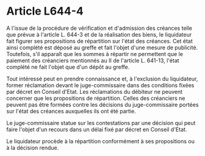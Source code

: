 # Article L644-4

A l'issue de la procédure de vérification et d'admission des créances telle que prévue à l'article L. 644-3 et de la réalisation des biens, le liquidateur fait figurer ses propositions de répartition sur l'état des créances. Cet état ainsi complété est déposé au greffe et fait l'objet d'une mesure de publicité. Toutefois, s'il apparaît que les sommes à répartir ne permettent que le paiement des créanciers mentionnés au II de l'article L. 641-13, l'état complété ne fait l'objet que d'un dépôt au greffe.

Tout intéressé peut en prendre connaissance et, à l'exclusion du liquidateur, former réclamation devant le juge-commissaire dans des conditions fixées par décret en Conseil d'Etat. Les réclamations du débiteur ne peuvent concerner que les propositions de répartition. Celles des créanciers ne peuvent pas être formées contre les décisions du juge-commissaire portées sur l'état des créances auxquelles ils ont été partie.

Le juge-commissaire statue sur les contestations par une décision qui peut faire l'objet d'un recours dans un délai fixé par décret en Conseil d'Etat.

Le liquidateur procède à la répartition conformément à ses propositions ou à la décision rendue.
